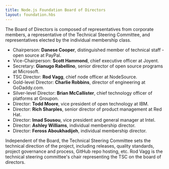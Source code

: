 ```yaml
---
title: Node.js Foundation Board of Directors
layout: foundation.hbs
---
```


The Board of Directors is composed of representatives from corporate members, a representative of the
Technical Steering Committee, and representatives elected by the individual membership class.

* Chairperson: **Danese Cooper**, distinguished member of technical staff - open source at PayPal.
* Vice-Chairperson: **Scott Hammond**, chief executive officer at Joyent.
* Secretary: **Gianugo Rabellino**, senior director of open source programs at Microsoft.
* TSC Director: **Rod Vagg**, chief node officer at NodeSource.
* Gold-level Director: **Charlie Robbins**, director of engineering at GoDaddy.com.
* Silver-level Director: **Brian McCallister**, chief technology officer of platforms at Groupon.
* Director: **Todd Moore**, vice president of open technology at IBM.
* Director: **Rich Sharples**, senior director of product management at Red Hat.
* Director: **Imad Sousou**, vice president and general manager at Intel.
* Director: **Ashley Williams**, individual membership director.
* Director: **Feross Aboukhadijeh**, individual membership director.

Independent of the Board, the Technical Steering Committee sets the technical direction of the project,
including releases, quality standards, project governance and process, GitHub repo hosting, etc. Rod Vagg is
the technical steering committee's chair representing the TSC on the board of directors.
